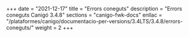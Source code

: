 +++
date        = "2021-12-17"
title       = "Errors coneguts"
description = "Errors coneguts Canigó 3.4.8"
sections    = "canigo-fwk-docs"
enllac		= "/plataformes/canigo/documentacio-per-versions/3.4LTS/3.4.8/errors-coneguts/"
weight      = 2
+++
